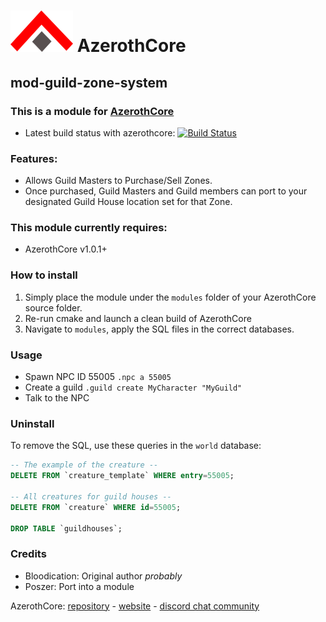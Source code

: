 # ![logo](https://raw.githubusercontent.com/azerothcore/azerothcore.github.io/master/images/logo-github.png) AzerothCore
## mod-guild-zone-system
### This is a module for [AzerothCore](http://www.azerothcore.org)
- Latest build status with azerothcore: [![Build Status](https://github.com/azerothcore/mod-guild-zone-system/workflows/core-build/badge.svg?branch=master&event=push)](https://github.com/azerothcore/mod-guild-zone-system)

### Features:
- Allows Guild Masters to Purchase/Sell Zones.
- Once purchased, Guild Masters and Guild members can port to your designated Guild House location set for that Zone.


### This module currently requires:
- AzerothCore v1.0.1+


### How to install
1. Simply place the module under the `modules` folder of your AzerothCore source folder.
2. Re-run cmake and launch a clean build of AzerothCore
3. Navigate to `modules`, apply the SQL files in the correct databases.


### Usage
- Spawn NPC ID 55005 `.npc a 55005`
- Create a guild `.guild create MyCharacter "MyGuild"`
- Talk to the NPC


### Uninstall

To remove the SQL, use these queries in the `world` database:
```SQL
-- The example of the creature --
DELETE FROM `creature_template` WHERE entry=55005;

-- All creatures for guild houses --
DELETE FROM `creature` WHERE id=55005;

DROP TABLE `guildhouses`;
```


### Credits
* Bloodication: Original author *probably* 
* Poszer: Port into a module 

AzerothCore: [repository](https://github.com/azerothcore) - [website](http://azerothcore.org/) - [discord chat community](https://discord.gg/PaqQRkd)
<!-- - Latest build status with azerothcore: [![Build Status](https://travis-ci.org/azerothcore/mod-guildhouse-system.svg?branch=master)](https://travis-ci.org/azerothcore/mod-guildhouse-system) -->
